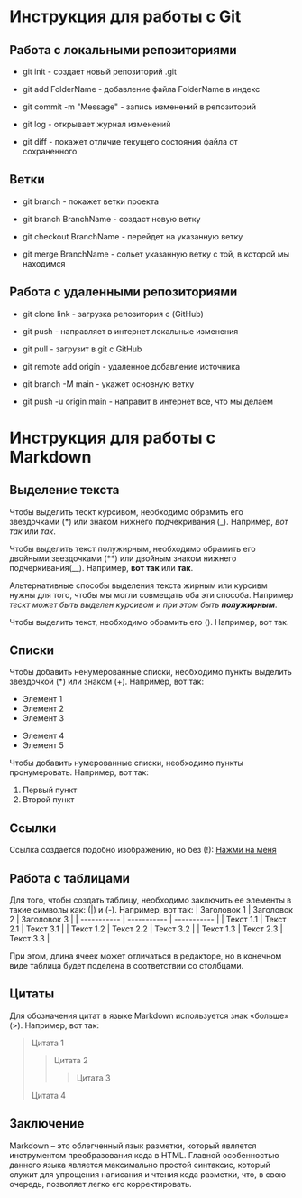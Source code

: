 #
# Инструкция для работы с Git

## Работа с локальными репозиториями

* git init - создает новый репозиторий .git 

* git add FolderName - добавление файла FolderName в индекс

* git commit -m "Message" - запись изменений в репозиторий

* git log - открывает журнал изменений

* git diff - покажет отличие текущего состояния файла от сохраненного

## Ветки 

* git branch - покажет ветки проекта

* git branch BranchName - создаст новую ветку

* git checkout  BranchName - перейдет на указанную ветку

* git merge BranchName - сольет указанную ветку с той, в которой мы находимся

## Работа с удаленными репозиториями

* git clone link - загрузка репозитория с (GitHub)

* git push - направляет в интернет локальные изменения

* git pull - загрузит в git с GitHub

* git remote add origin - удаленное добавление источника

* git branch -M main - укажет основную ветку

* git push -u origin main - направит в интернет все, что мы делаем

#
# Инструкция для работы с Markdown

## Выделение текста

Чтобы выделить тескт курсивом, необходимо обрамить его звездочками (*) или знаком нижнего подчекривания (_). Например, *вот так* или _так_.

Чтобы выделить текст полужирным, необходимо обрамить его двойными звездочками (**) или двойным знаком нижнего подчеркивания(__). Например, **вот так** или __так__.

Альтернативные способы выделения текста жирным или курсивм нужны для того, чтобы мы могли совмещать оба эти способа. Например _тескт может быть выделен курсивом и при этом быть **полужирным**_.

Чтобы выделить текст, необходимо обрамить его (). Например, вот так.

## Списки

Чтобы добавить ненумерованные списки, необходимо пункты выделить звездочкой (*) или знаком (+). Например, вот так:
* Элемент 1
* Элемент 2
* Элемент 3
+ Элемент 4
+ Элемент 5

Чтобы добавить нумерованные списки, необходимо пункты пронумеровать. Например, вот так:
1. Первый пункт
2. Второй пункт

## Ссылки

Ссылка создается подобно изображению, но без (!): [Нажми на меня](https://youtu.be/dQw4w9WgXcQ)

## Работа с таблицами

Для того, чтобы создать таблицу, необходимо заключить ее элементы в такие символы как: (|) и (-). Например, вот так:
| Заголовок 1 | Заголовок 2 | Заголовок 3 |
| ----------- | ----------- | ----------- |
| Текст 1.1 | Текст 2.1 | Текст 3.1 |
| Текст 1.2 | Текст 2.2 | Текст 3.2 |
| Текст 1.3 | Текст 2.3 | Текст 3.3 |

При этом, длина ячеек может отличаться в редакторе, но в конечном виде таблица будет поделена в соответствии со столбцами.

## Цитаты

Для обозначения цитат в языке Markdown используется знак «больше» (>). Например, вот так:
> Цитата 1
>> Цитата 2
>>> Цитата 3
>
> Цитата 4

## Заключение 

Markdown – это облегченный язык разметки, который является инструментом преобразования кода в HTML. Главной особенностью данного языка является максимально простой синтаксис, который служит для упрощения написания и чтения кода разметки, что, в свою очередь, позволяет легко его корректировать. 